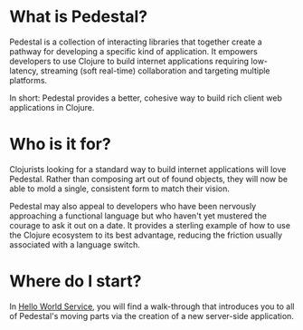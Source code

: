 <!--
 Copyright 2013 Relevance, Inc.
 Copyright 2014 Cognitect, Inc.

 The use and distribution terms for this software are covered by the
 Eclipse Public License 1.0 (http://opensource.org/licenses/eclipse-1.0)
 which can be found in the file epl-v10.html at the root of this distribution.

 By using this software in any fashion, you are agreeing to be bound by
 the terms of this license.

 You must not remove this notice, or any other, from this software.
-->

# What is Pedestal?

Pedestal is a collection of
interacting libraries that together create a pathway for developing
a specific kind of application. It empowers developers to use
Clojure to build internet applications requiring low-latency, streaming
(soft real-time) collaboration and targeting multiple platforms.

In short: Pedestal provides a better, cohesive way to build
rich client web applications in Clojure.

# Who is it for?

Clojurists looking for a standard way to build internet
applications will love Pedestal. Rather than composing art
out of found objects, they will now be able to mold a single,
consistent form to match their vision.

Pedestal may also appeal to developers who have been nervously
approaching a functional language but who haven't yet mustered the
courage to ask it out on a date. It provides a sterling example
of how to use the Clojure ecosystem to its best advantage, reducing
the friction usually associated with a language switch.

# Where do I start?

In [Hello World Service](hello-world-service.md), you will find a
walk-through that introduces you to all of Pedestal's moving parts via
the creation of a new server-side application.

